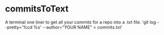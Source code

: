 # commitsToText
A terminal one liner to get all your commits for a repo into a .txt file.
'git log --pretty='%cd  %s' --author="YOUR NAME" > commits.txt'
